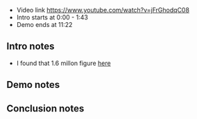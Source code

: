 


- Video link https://www.youtube.com/watch?v=jFrGhodqC08
- Intro starts at 0:00 - 1:43
- Demo ends at 11:22


## Intro notes

- I found that 1.6 millon figure [here](https://www.inc.com/sean-kim/how-tech-startups-can-crack-code-of-cloud-infrastructure-costs.html#:~:text=According%20to%20a%202020%20study,to%20the%20other%20enormous%20costs.)
  

## Demo notes

## Conclusion notes
